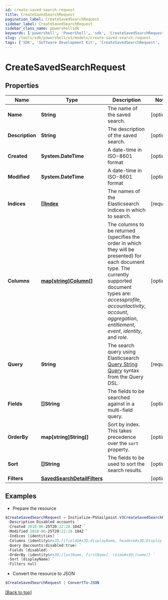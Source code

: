 ```yaml
---
id: create-saved-search-request
title: CreateSavedSearchRequest
pagination_label: CreateSavedSearchRequest
sidebar_label: CreateSavedSearchRequest
sidebar_class_name: powershellsdk
keywords: ['powershell', 'PowerShell', 'sdk', 'CreateSavedSearchRequest', 'CreateSavedSearchRequest'] 
slug: /tools/sdk/powershell/v3/models/create-saved-search-request
tags: ['SDK', 'Software Development Kit', 'CreateSavedSearchRequest', 'CreateSavedSearchRequest']
---
```



# CreateSavedSearchRequest

## Properties

Name | Type | Description | Notes
------------ | ------------- | ------------- | -------------
**Name** | **String** | The name of the saved search.  | [optional] 
**Description** | **String** | The description of the saved search.  | [optional] 
**Created** | **System.DateTime** | A date-time in ISO-8601 format | [optional] 
**Modified** | **System.DateTime** | A date-time in ISO-8601 format | [optional] 
**Indices** | [**[]Index**](indices) | The names of the Elasticsearch indices in which to search.  | [required]
**Columns** | [**map[string]Column[]**](https://learn.microsoft.com/en-us/powershell/module/microsoft.powershell.core/about/about_arrays?view=powershell-7.4) | The columns to be returned (specifies the order in which they will be presented) for each document type.  The currently supported document types are: _accessprofile_, _accountactivity_, _account_, _aggregation_, _entitlement_, _event_, _identity_, and _role_.  | [optional] 
**Query** | **String** | The search query using Elasticsearch [Query String Query](https://www.elastic.co/guide/en/elasticsearch/reference/5.2/query-dsl-query-string-query.html#query-string) syntax from the Query DSL.  | [required]
**Fields** | **[]String** | The fields to be searched against in a multi-field query.  | [optional] 
**OrderBy** | **map[string]String[]** | Sort by index. This takes precedence over the `sort` property.  | [optional] 
**Sort** | **[]String** | The fields to be used to sort the search results.  | [optional] 
**Filters** | [**SavedSearchDetailFilters**](saved-search-detail-filters) |  | [optional] 

## Examples

- Prepare the resource
```powershell
$CreateSavedSearchRequest = Initialize-PSSailpoint.V3CreateSavedSearchRequest  -Name Disabled accounts `
 -Description Disabled accounts `
 -Created 2018-06-25T20:22:28.104Z `
 -Modified 2018-06-25T20:22:28.104Z `
 -Indices [identities] `
 -Columns {identity&#x3D;[{field&#x3D;displayName, header&#x3D;Display Name}, {field&#x3D;e-mail, header&#x3D;Work Email}]} `
 -Query @accounts(disabled:true) `
 -Fields [disabled] `
 -OrderBy {identity&#x3D;[lastName, firstName], role&#x3D;[name]} `
 -Sort [displayName] `
 -Filters null
```

- Convert the resource to JSON
```powershell
$CreateSavedSearchRequest | ConvertTo-JSON
```


[[Back to top]](#) 

